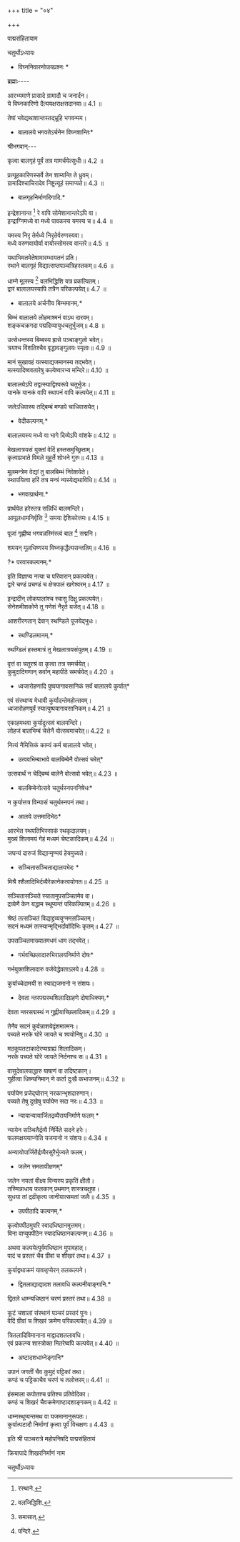 +++
title = "०४"

+++

पाद्मसंहितायाम

चतुर्थोऽध्यायः

* विघ्ननिवारणोपायप्रश्नः *

ब्रह्माः----

आरभ्यमाणे प्रासादे ग्रामादौ च जनार्दन।  
ये विघ्नकारिणो दैत्ययक्षराक्षसदानवाः॥ 4.1 ॥

तेषां भवेद्यथाशान्तस्तद्भ्रूहि भगवन्मम।  
* बालालये भगवतेऽर्चनेन विघ्नशान्तिः*

श्रीभगवान्---

कृत्वा बालगृहं पूर्वं तत्र मामर्चयेत्सुधीः॥ 4.2 ॥

प्रत्यूहकारिणस्सर्वे तेन शाम्यन्ति ते ध्रुवम्।  
ग्रामादिश्चाचिरादेव निष्ट्रत्यूहं समाप्यते॥ 4.3 ॥

* बालगृहनिर्माणदिगादि.*

इन्द्रेशानान्त [^1] रे वापि सोमेशानान्तरेऽपि वा।  
इन्द्राग्निमध्ये वा मध्ये पावकस्य यमस्य च॥ 4.4 ॥

  
[^1]: रस्थाने.


यमस्य निरृ तेर्मध्ये निरृतेर्वरुणस्यवा।  
मध्ये वरुणवायोर्वा वायोस्सोमस्य वान्तरे॥ 4.5 ॥

यथाभिमतमेतेषामारम्भायतनं प्रति।  
स्थाने बालगृहं विद्यात्सप्तपञ्चत्रिहस्तकम्॥ 4.6 ॥

धाम्ने मूलस्य [^2] वलभिद्धिशि यत्र प्रकल्पितम्।  
द्वारं बालालयस्यापि तत्रैन परिकल्पयेत्॥ 4.7 ॥


[^2]: वलजिद्धिशि.


* बालालये अर्चनीय बिम्भमानम्.*

बिम्भं बालालये लोहमाश्मनं वाऽथ दारवम्।  
शङ्कचक्रगदा पद्मदिव्यायुधचतुर्भुजम्॥ 4.8 ॥

उत्सेधन्तस्य बिम्बस्य ह्रासे पञ्चाङ्गुलो भवेत्।  
त्रयश्च विंशतिश्चैव वृद्धावङ्गुलयः स्मृताः॥ 4.9 ॥

मानं सुखावहं यत्स्याद्यजमानस्य तद्भवेत्।  
मत्स्यादिष्ववतारेषु कल्पेष्वारभ्य मन्दिरे॥ 4.10 ॥

बालालयेऽपि तद्वत्स्याद्विश्वरूपे चतुर्भुजः।  
यानके यानकं वापि स्थापनं वापि कल्पयेत्॥ 4.11 ॥

जलेऽधिवास्य तद्बिम्बं मण्डपे चाधिवासयेत्।  
* वेदीकल्पनम्.*

बालालयस्य मध्ये वा भागे दिव्येऽपि वांशके॥ 4.12 ॥

मेखलात्रयसं युक्तां वेदिं हस्तसमुच्छ्रिताम्।  
कृत्वाप्रभाते विमले मुहूर्ते शोभने गुरुः॥ 4.13 ॥

मूलमन्त्रेण वेद्यां तु बालबिम्भं निवेशयेते।  
स्थापयित्वा हरिं तत्र मन्त्रं न्यस्येद्यथाविधि॥ 4.14 ॥

* भगवत्प्रार्थना.*

प्रार्थयेत हरेस्तत्र सन्निधिं बालमन्दिरे।  
आमूलधामनिर्वृत्ति [^3] समया द्देशिकोत्तमः॥ 4.15 ॥


[^3]: समासात्.


पूजां गृह्णीष्व भगवन्नस्मिंस्त्वं बाल [^4] सद्मनि।  

[^4]: पन्दिरे.


शमयन् मूलधिष्णस्य विघ्नकृद्धैत्यसन्ततिम्॥ 4.16 ॥

?* परवारकल्पनम्.*

इति विज्ञाप्य नत्या च परिवारान् प्रकल्पयेत्।  
द्वारे चण्डं प्रचण्‍डं च क्षेत्रपालं खगेश्वरम्॥ 4.17 ॥

इन्द्रादीन् लोकपालांश्च स्वासु दिक्षु प्रकल्पयेत्।  
सेनेशमीशकोणे तु गणेशं नैरृते यजेत्॥ 4.18 ॥

आशरीरगतान् देवान् स्थण्डिले पूजयेद्भुधः।  
* स्थण्डिलमानम्.*

स्थण्डिलं हस्तमात्रं तु मेखलात्रयसंयुतम्॥ 4.19 ॥

वृत्तं वा चतुरश्रं वा कृत्वा तत्र समर्चयेत्।  
कुमुदादिगणान् सर्वान् महापीठे समर्चयेत्॥ 4.20 ॥

* ध्वजारोहणादि पुष्पयागावसानिकं सर्वं बालालये कुर्यात्*

एवं संस्थाप्य मेधावी कुर्यादन्तेमहोत्सवम्।  
ध्वजारोहणपूर्वं स्यात्पुष्पयागावसानिकम्॥ 4.21 ॥

एकाहमथवा कुर्यादुत्सवं बालमन्दिरे।  
लोहजं बालभिम्बं चेत्तेनै वोत्सवमाचरेत्॥ 4.22 ॥

नित्यं नैमित्तिकं काम्यं कर्म बालालये भवेत्।  
* उत्ववभिम्बाभावे बालबिम्बेनै वोत्सवं चरेत्*

उत्सवार्थं न चेद्बिम्बं बालेनै वोत्सवो भवेत्॥ 4.23 ॥

* बालबिम्बेनोत्सवे चतुर्थस्नपननिषेधः*

न कुर्यात्तत्र विन्यासं चतुर्थस्नपनं तथा।  
* आलये उत्तमादिभेदः*

आरभेत स्थपतिभिस्साकं रथकृदालयम्।  
मुख्यं शिलामयं गेहं मध्यमं चेष्टकादिकम्॥ 4.24 ॥

जघन्यं दारुजं विद्यान्मृण्मयं हेयमुच्यते।  
* सञ्चितासञ्चिताद्यालयभेदः *

मिश्रै श्शैलादिभिर्दव्यैरेकानेकत्वयोगतः॥ 4.25 ॥

सञ्चितासञ्चिते स्यातामुपसञ्चितमेव वा।  
द्रव्येणै केन यद्धाम स्थूप्यन्तं परिकल्पितम्॥ 4.26 ॥

श्रेष्ठं तत्सञ्चितं विद्याद्द्रव्ययुग्ममस़ञ्चितम्।  
सदनं मध्यमं तत्स्यान्मृद्भिर्दार्वादिभिः कृतम्॥ 4.27 ॥

उपसञ्चितमाख्यातमधमं धाम तद्भवेत्।  
* गर्भवच्छिलादारुभिरालयनिर्माणे दोषः*

गर्भयुक्तशिलादारु वर्जयेद्धेवताऽलये॥ 4.28 ॥

कुर्याच्चेदामयी स स्याद्यजमानो न संशयः।  
* देवता न्तरपद्मस्थशिलादिग्रहणे दोषाधिक्यम्.*

देवता न्तरसद्मस्थं न गुह्णीयाच्छिलादिकम्॥ 4.29 ॥

तेनैव सदनं कुर्वन्नाशयेद्वंशमात्मनः।  
पच्यते नरके घोरे जायते च श्वयोनिषु॥ 4.30 ॥

मठकूपतटाकादेरप्यग्राह्यं शिलादिकम्।  
नरके पच्यते घोरे जायते निर्दनश्च सः॥ 4.31 ॥

वासुदेवालयाद्धारु षाषाणं वा तदिष्टकान्।  
गुहीत्वा धिष्ण्यनिमान् णे कर्ता दुःखै कभाजनम्॥ 4.32 ॥

पर्यायेण प्रजेद्घोरान् नरकान्भृशदारुणान्।  
पच्यते तेषु दुखेषु पर्यायेण सदा नरः॥ 4.33 ॥

* न्यायान्यायार्जितद्रव्यैरायनिर्माणे फलम् *

न्यायेन सञ्चितैर्द्रव्यै र्निर्मिते सदने हरेः।  
फलमक्षययाप्नोति यजमानो न संशयः॥ 4.34 ॥

अन्यायोपार्जितैर्द्रव्यैरसुरैर्भुज्यते फलम्।  
* जलेन समतावीक्षणम्*

जलेन नयतां वीक्ष्य विन्यस्य प्रकृतिं क्षीतौ।  
तस्मिन्नाधाय फलकान् प्रथमान् शास्त्रचक्षुषा।  
सुधया तां द्रढीकृत्य जानीयात्समतां जलैः॥ 4.35 ॥

* उपपीठादि कल्पनम्.*

कृत्वोपपीठमुपरि स्वादधिष्ठानमुत्तमम्।  
विना वाप्युपपीठेन स्यादधिष्ठानकल्पनम्॥ 4.36 ॥

अथवा कल्पयेत्पूर्वमधिष्ठान मुपावहात्।  
पादं च प्रस्तरं चैव ग्रीवां च शीखरं तथा॥ 4.37 ॥

कुर्याद्वथाक्रमं यावत्तृप्येरन् तलकल्पने।  
* द्वितलाद्याद्यादश तलावधि कल्पनीयाङ्गानि.*

द्वितले धाम्न्यधिष्ठानं चरणं प्रस्तरं तथा॥ 4.38 ॥

कूटं चशालां संस्थानं पञ्चरं प्रस्तरं पुनः।  
वेदिं ग्रीवां च शिखरं क्रमेण परिकल्पयेत्॥ 4.39 ॥

त्रितलादिविमानाना माद्वादशतलावधि।  
एवं प्रकल्प्य शास्त्रोक्त मितरेष्वपि कल्पयेत्॥ 4.40 ॥

* अष्टादशधाम्नेङ्गानि*

उपानं जगतीं चैव कुमुदं पट्टिकां तथा।  
कण्ठं च पट्टिकाचैव चरणं च तलोत्तरम्॥ 4.41 ॥

हंसमाला कपोतश्च प्रतिश्च प्रतिवेदिका।  
कण्ठं च शिखरं चैवक्रमेणाष्टादशाङ्गकम्॥ 4.42 ॥

धाम्नस्थूप्यन्तमथ वा यजमानानुरूपतः।  
कुर्यात्पटादौ निर्माणां कृत्वा पूर्वं विचक्षणः॥ 4.43 ॥

इति श्री पाञ्चरात्रे महोपनिषदि पाद्मसंहितायं

क्रियापादे शिखरनिर्माणं नाम

चतुर्थोऽध्यायः
